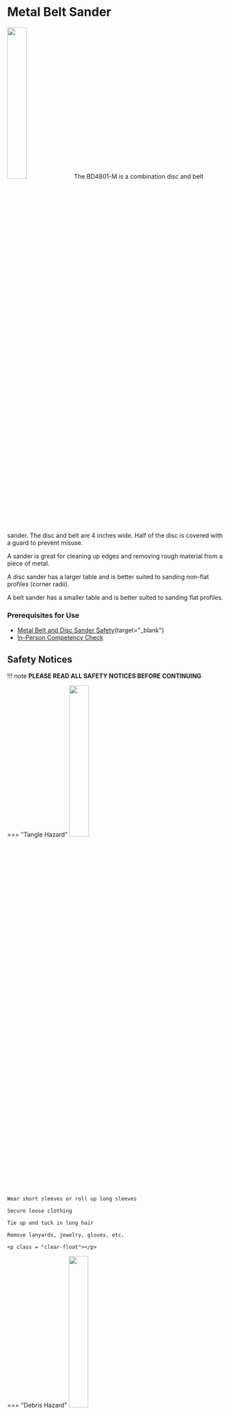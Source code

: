 # Metal Belt Sander

<img src="..\assets\sander\BD4802.webp" class="image-float-right" width=30%>
The BD4801-M is a combination disc and belt sander. The disc and belt are 4 inches wide. Half of the disc is covered with a guard to prevent misuse.

A sander is great for cleaning up edges and removing rough material from a piece of metal.

A disc sander has a larger table and is better suited to sanding non-flat profiles (corner radii).

A belt sander has a smaller table and is better suited to sanding flat profiles.

### Prerequisites for Use

* [Metal Belt and Disc Sander Safety](https://make.rit.edu/app/maker/training/109){target="_blank"}
* [In-Person Competency Check](#in-person-competency-check)

<p class = "clear-float"></p>

## Safety Notices

!!! note
    **PLEASE READ ALL SAFETY NOTICES BEFORE CONTINUING**

=== "Tangle Hazard"
    <img src="..\assets\tangle_hazard.webp" class="image-float-right" width=30%>

    Wear short sleeves or roll up long sleeves

    Secure loose clothing

    Tie up and tuck in long hair

    Remove lanyards, jewelry, gloves, etc.

    <p class = "clear-float"></p>

=== "Debris Hazard"
    <img src="..\assets\debris_hazard.webp" class="image-float-right" width=30%>

    Safety glasses mandatory.

    Do not use on fibrous plastics (carbon fiber, fiberglass, etc)

    <p class = "clear-float"></p>

## Disc Sander
<img src="..\assets\sander\disc_sander.png" class="image-float-right" width=40%>

* A disk of sandpaper is spun at high speeds to remove material from corners and edges.

* Only use the side where the disc is coming down towards the table.

* The table can be tilted to sand at non-right angles.

* To tilt: loosen knob on right-hand side of table and tilt. Return to neutral position when finished.

* Your material should only be getting moved side to side

* Keep the material resting on the table

* The disc and belt sanders will pull your material down towards the table

<p class = "clear-float"></p>

## Belt Sander
<img src="..\assets\sander\belt_sander.png" class="image-float-right" width=40%>

* A belt strip of sandpaper is spun at high speeds to
remove material from corners and edges.

* The table can be tilted to sand at non-right angles.

* To tilt: loosen knob on right-hand side of table and tilt. Return to neutral position when finished.

* Your material should only be getting moved side to side

* Keep the material resting on the table

* The disc and belt sanders will pull your material down towards the table

<p class = "clear-float"></p>

## In-Person Competency Check

1. Grab a scrap of metal
2. Put a small chamfer on one edge
3. Round a corner radius on to an edge
4. clean up afterwards

<p class = "clear-float"></p>